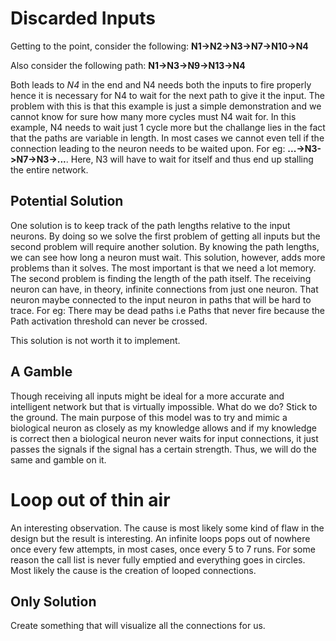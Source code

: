 # Discarded Inputs
Getting to the point, consider the following:
**N1->N2->N3->N7->N10->N4**

Also consider the following path:
**N1->N3->N9->N13->N4**

Both leads to _N4_ in the end and N4 needs both the inputs to fire properly hence it is necessary for N4 to wait for the next path to give it the input.
The problem with this is that this example is just a simple demonstration and we cannot know for sure how many more cycles must N4 wait for. In this
example, N4 needs to wait just 1 cycle more but the challange lies in the fact that the paths are variable in length. In most cases we cannot even tell
if the connection leading to the neuron needs to be waited upon. For eg: **...->N3->N7->N3->...**. Here, N3 will have to wait for itself and thus end up
stalling the entire network. 

## Potential Solution
One solution is to keep track of the path lengths relative to the input neurons. By doing so we solve the first problem of getting all inputs but the second
problem will require another solution. By knowing the path lengths, we can see how long a neuron must wait. This solution, however, adds more problems than
it solves. The most important is that we need a lot memory. The second problem is finding the length of the path itself. The receiving neuron can have, in
theory, infinite connections from just one neuron. That neuron maybe connected to the input neuron in paths that will be hard to trace. For eg: There may be
dead paths i.e Paths that never fire because the Path activation threshold can never be crossed. 

This solution is not worth it to implement.

## A Gamble
Though receiving all inputs might be ideal for a more accurate and intelligent network but that is virtually impossible. What do we do? Stick to the ground.
The main purpose of this model was to try and mimic a biological neuron as closely as my knowledge allows and if my knowledge is correct then a biological
neuron never waits for input connections, it just passes the signals if the signal has a certain strength.
Thus, we will do the same and gamble on it.

# Loop out of thin air
An interesting observation. The cause is most likely some kind of flaw in the design but the result is interesting. An infinite loops pops out of nowhere once
every few attempts, in most cases, once every 5 to 7 runs. For some reason the call list is never fully emptied and everything goes in circles. Most likely the
cause is the creation of looped connections.

## Only Solution
Create something that will visualize all the connections for us.